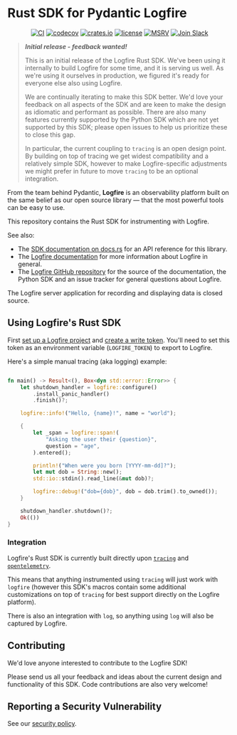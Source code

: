 # Rust SDK for Pydantic Logfire

<p align="center">
  <a href="https://github.com/pydantic/logfire-rust/actions?query=event%3Apush+branch%3Amain+workflow%3ACI"><img src="https://github.com/pydantic/logfire-rust/actions/workflows/main.yml/badge.svg?event=push" alt="CI" /></a>
  <a href="https://codecov.io/gh/pydantic/logfire-rust"><img src="https://codecov.io/gh/pydantic/logfire-rust/graph/badge.svg?token=735CNGCGFD" alt="codecov" /></a>
  <a href="https://crates.io/crates/logfire"><img src="https://img.shields.io/crates/v/logfire.svg?logo=rust" alt="crates.io" /></a>
  <a href="https://github.com/pydantic/logfire-rust/blob/main/LICENSE"><img src="https://img.shields.io/github/license/pydantic/logfire-rust.svg" alt="license" /></a>
  <a href="https://github.com/pydantic/logfire"><img src="https://img.shields.io/crates/msrv/logfire.svg?logo=rust" alt="MSRV" /></a>
  <a href="https://logfire.pydantic.dev/docs/join-slack/"><img src="https://img.shields.io/badge/Slack-Join%20Slack-4A154B?logo=slack" alt="Join Slack" /></a>
</p>

> ***Initial release - feedback wanted!***
>
> This is an initial release of the Logfire Rust SDK. We've been using it internally to build Logfire for some time, and it is serving us well. As we're using it ourselves in production, we figured it's ready for everyone else also using Logfire.
>
> We are continually iterating to make this SDK better. We'd love your feedback on all aspects of the SDK and are keen to make the design as idiomatic and performant as possible. There are also many features currently supported by the Python SDK which are not yet supported by this SDK; please open issues to help us prioritize these to close this gap.
>
> In particular, the current coupling to `tracing` is an open design point. By building on top of tracing we get widest compatibility and a relatively simple SDK, however to make Logfire-specific adjustments we might prefer in future to move `tracing` to be an optional integration.

From the team behind Pydantic, **Logfire** is an observability platform built on the same belief as our
open source library — that the most powerful tools can be easy to use.

This repository contains the Rust SDK for instrumenting with Logfire.

See also:
 - The [SDK documentation on docs.rs](https://docs.rs/logfire) for an API reference for this library.
 - The [Logfire documentation](https://logfire.pydantic.dev/docs/) for more information about Logfire in general.
 - The [Logfire GitHub repository](https://github.com/pydantic/logfire) for the source of the documentation, the Python SDK and an issue tracker for general questions about Logfire.

The Logfire server application for recording and displaying data is closed source.

## Using Logfire's Rust SDK

First [set up a Logfire project](https://logfire.pydantic.dev/docs/#logfire) and [create a write token](https://logfire.pydantic.dev/docs/how-to-guides/create-write-tokens/). You'll need to set this token as an environment variable (`LOGFIRE_TOKEN`) to export to Logfire.

Here's a simple manual tracing (aka logging) example:

```rust

fn main() -> Result<(), Box<dyn std::error::Error>> {
    let shutdown_handler = logfire::configure()
        .install_panic_handler()
        .finish()?;

    logfire::info!("Hello, {name}!", name = "world");

    {
        let _span = logfire::span!(
            "Asking the user their {question}",
            question = "age",
        ).entered();

        println!("When were you born [YYYY-mm-dd]?");
        let mut dob = String::new();
        std::io::stdin().read_line(&mut dob)?;

        logfire::debug!("dob={dob}", dob = dob.trim().to_owned());
    }

    shutdown_handler.shutdown()?;
    Ok(())
}
```

### Integration

Logfire's Rust SDK is currently built directly upon [`tracing`](https://docs.rs/tracing/latest/tracing/) and [`opentelemetry`](https://github.com/open-telemetry/opentelemetry-rust/).

This means that anything instrumented using `tracing` will just work with `logfire` (however this SDK's macros contain some additional customizations on top of `tracing` for best support directly on the Logfire platform).

There is also an integration with `log`, so anything using `log` will also be captured by Logfire.

## Contributing

We'd love anyone interested to contribute to the Logfire SDK!

Please send us all your feedback and ideas about the current design and functionality of this SDK. Code contributions are also very welcome!

## Reporting a Security Vulnerability

See our [security policy](https://github.com/pydantic/logfire-rust/security).
